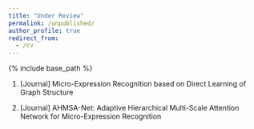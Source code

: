 ```yaml
---
title: "Under Review"
permalink: /unpublished/
author_profile: true
redirect_from:
  - /cv
---
```


{% include base_path %}

1. [Journal] Micro-Expression Recognition based on Direct Learning of Graph Structure 

2. [Journal] AHMSA-Net: Adaptive Hierarchical Multi-Scale Attention Network for Micro-Expression Recognition
